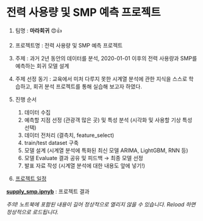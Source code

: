 # 전력 사용량 및 SMP 예측 프로젝트

1. 팀명 : **마라회귀** 😍👍
2. 프로젝트명 : 전력 사용량 및 SMP 예측 프로젝트
3. 주제 : 과거 2년 동안의 데이터를 분석, 2020-01-01 이후의 전력 사용량과 SMP를 예측하는 회귀 모델 설계
4. 주제 선정 동기 : 교육에서 미처 다루지 못한 시계열 분석에 관한 지식을 스스로 학습하고, 회귀 분석 프로젝트를 통해 실습해 보고자 하였다.
5. 진행 순서 
    1. 데이터 수집
    2. 예측할 지점 선정 (관광객 많은 곳) 및 특성 분석 (시각화 및 사용할 기상 특성 선택)
    3. 데이터 전처리 (결측치, feature_select)
    4. train/test dataset 구축
    5. 모델 설계 (시계열 분석에 특화된 최신 모델 ARIMA, LightGBM, RNN 등)
    6. 모델 Evaluate 결과 공유 및 피드백 → 최종 모델 선정
    7. 발표 자료 작성 (시계열 분석에 대한 내용도 앞에 넣기!)
    
6. [프로젝트 일정](https://www.notion.so/414eafb45efc439090c819926dbf0d22?v=448ec53e0a424a73bd7ab6e4aa5a627b)

[**supply_smp.ipnyb**](https://github.com/chohan3036/supply_smp_predict/blob/master/supply_smp.ipynb) : 프로젝트 결과

*주의! 노트북에 포함된 내용이 길어 정상적으로 열리지 않을 수 있습니다. Reload 하면 정상적으로 로드됩니다.*

